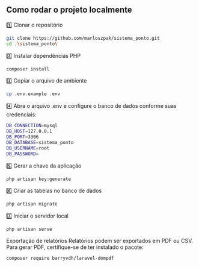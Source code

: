 ## Como rodar o projeto localmente

1️⃣ Clonar o repositório
```bash
git clone https://github.com/marloszpak/sistema_ponto.git
cd .\sistema_ponto\
```

2️⃣ Instalar dependências PHP
```bash
composer install
```

3️⃣ Copiar o arquivo de ambiente
```bash
cp .env.example .env
```

4️⃣ Abra o arquivo .env e configure o banco de dados conforme suas credenciais:
```bash
DB_CONNECTION=mysql
DB_HOST=127.0.0.1
DB_PORT=3306
DB_DATABASE=sistema_ponto
DB_USERNAME=root
DB_PASSWORD=
```

5️⃣ Gerar a chave da aplicação
```bash
php artisan key:generate
```

6️⃣ Criar as tabelas no banco de dados
```bash
php artisan migrate
```

7️⃣ Iniciar o servidor local
```bash
php artisan serve
```

Exportação de relatórios
Relatórios podem ser exportados em PDF ou CSV.
Para gerar PDF, certifique-se de ter instalado o pacote:

```bash
composer require barryvdh/laravel-dompdf
```
